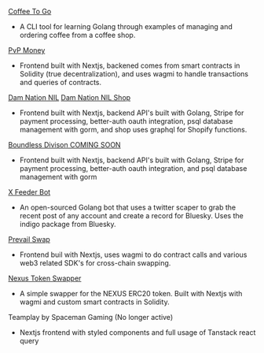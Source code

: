 [Coffee To Go](https://github.com/petermazzocco/coffee-to-go)
- A CLI tool for learning Golang through examples of managing and ordering coffee from a coffee shop.

[PvP Money](https://www.pvp.money)
- Frontend built with Nextjs, backened comes from smart contracts in Solidity (true decentralization), and uses wagmi to handle transactions and queries of contracts.

[Dam Nation NIL](https://www.damnationnil.com)
[Dam Nation NIL Shop](https://www.shop.damnationnil.com)
- Frontend built with Nextjs, backend API's built with Golang, Stripe for payment processing, better-auth oauth integration, psql database management with gorm, and shop uses graphql for Shopify functions.

[Boundless Divison COMING SOON](https://www.boundlessdivision.com)
- Frontend built with Nextjs, backend API's built with Golang, Stripe for payment processing, better-auth oauth integration, and psql database management with gorm

[X Feeder Bot](https://www.github.com/petermazzocco/go-x-feeder-bot)
- An open-sourced Golang bot that uses a twitter scaper to grab the recent post of any account and create a record for Bluesky. Uses the indigo package from Bluesky.

[Prevail Swap](https://www.prevailswap.com)
- Frontend buil with Nextjs, uses wagmi to do contract calls and various web3 related SDK's for cross-chain swapping.

[Nexus Token Swapper](https://www.app.thenexustoken.com/)
- A simple swapper for the NEXUS ERC20 token. Built with Nextjs with wagmi and custom smart contracts in Solidity.

Teamplay by Spaceman Gaming (No longer active)
- Nextjs frontend with styled components and full usage of Tanstack react query
